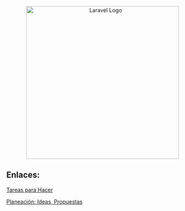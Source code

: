 <p align="center"><a href="https://laravel.com" target="_blank"><img src="https://raw.githubusercontent.com/laravel/art/master/logo-lockup/5%20SVG/2%20CMYK/1%20Full%20Color/laravel-logolockup-cmyk-red.svg" width="400" alt="Laravel Logo"></a></p>


## Enlaces:

[Tareas para Hacer](https://github.com/users/gabi-devel/projects/5/views/1)

[Planeación: Ideas, Propuestas](https://github.com/gabi-devel/app_negocios/issues/4)
